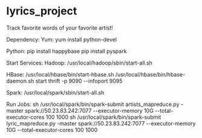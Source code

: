# lyrics_project
Track favorite words of your favorite artist!

Dependency:
Yum:
yum install python-devel

Python:
pip install happybase
pip install pyspark

Start Services:
Hadoop:
/usr/local/hadoop/sbin/start-all.sh

HBase:
/usr/local/hbase/bin/start-hbase.sh
/usr/local/hbase/bin/hbase-daemon.sh start thrift -p 9090 --infoport 9095

Spark:
/usr/local/spark/sbin/start-all.sh

Run Jobs:
sh /usr/local/spark/bin/spark-submit artists_mapreduce.py -master spark://50.23.83.242:7077 --executor-memory 10G --total-executor-cores 100 1000
sh /usr/local/spark/bin/spark-submit lyric_mapreduce.py -master spark://50.23.83.242:7077 --executor-memory 10G --total-executor-cores 100 1000
